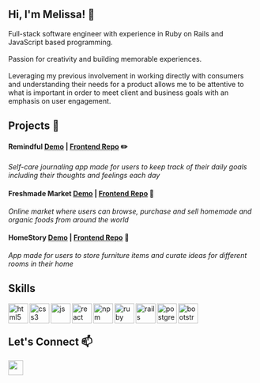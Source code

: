 
##  Hi, I'm Melissa! 👋 

Full-stack software engineer with experience in Ruby on Rails and JavaScript based programming. <br> <br>
Passion for creativity and building memorable experiences. <br> <br>
Leveraging my previous involvement in working directly with consumers and understanding their needs for a product allows me to be attentive to what is important in order to meet client and business goals with an emphasis on user engagement.


## Projects :wrench: 

####  Remindful [Demo](https://youtu.be/xM5kdWkimJo) | [Frontend Repo](https://github.com/thecodeplanner/remindful-frontend) :pencil2:
<i> Self-care journaling app made for users to keep track of their daily goals including their thoughts and feelings each day </i>

#### Freshmade Market [Demo](https://youtu.be/C3uAkHAwf94) | [Frontend Repo](https://github.com/thecodeplanner/fresh-market) :tangerine:
<i> Online market where users can browse, purchase and sell homemade and organic foods from around the world </i>

#### HomeStory [Demo](https://youtu.be/z2FRG7H13aY) | [Frontend Repo](https://github.com/matthewogtong/homestory-frontend) :house_with_garden: 
<i> App made for users to store furniture items and curate ideas for different rooms in their home </i>


## Skills 

<img src="https://icongr.am/devicon/html5-original.svg?size=128&color=currentColor" alt="html5" align="left" width="40" height="40"/>
<img src="https://icongr.am/devicon/css3-original.svg?size=128&color=currentColor" alt="css3" align="left" width="40" height="40"/>
<img src="https://icongr.am/devicon/javascript-original.svg?size=128&color=currentColor" alt="js" align="left" width="40" height="40"/>
<img src="https://icongr.am/devicon/react-original.svg?size=128&color=currentColor" alt="react" align="left" width="40" height="40"/>
<img src="https://icongr.am/devicon/npm-original-wordmark.svg?size=128&color=currentColor" alt="npm" align="left" width="40" height="40"/>
<img src="https://icongr.am/devicon/ruby-original.svg?size=128&color=currentColor" alt="ruby" align="left" width="40" height="40"/>
<img src="https://icongr.am/devicon/rails-original-wordmark.svg?size=128&color=4b3672" alt="rails" align="left" width="40" height="40"/>
<img src="https://icongr.am/devicon/postgresql-original.svg?size=128&color=currentColor" alt="postgres" align="left" width="40" height="40"/>
<img src="https://icongr.am/devicon/bootstrap-plain.svg?size=128&color=4b3672" alt="bootstrap" align="left" width="40" height="40"/>



<br> <br>
## Let's Connect :mailbox:
<a href="https://www.linkedin.com/in/melissa-mach/" target="blank"><img align="left" src="https://icongr.am/devicon/linkedin-original.svg?size=128&color=currentColor" height="30" width="30" /></a>

<!--
**thecodeplanner/thecodeplanner** is a ✨ _special_ ✨ repository because its `README.md` (this file) appears on your GitHub profile.

Here are some ideas to get you started:

- 🔭 I’m currently working on ...
- 🌱 I’m currently learning ...
- 👯 I’m looking to collaborate on ...
- 🤔 I’m looking for help with ...
- 💬 Ask me about ...
- 📫 How to reach me: ...
- 😄 Pronouns: ...
- ⚡ Fun fact: ...
-->

